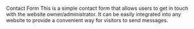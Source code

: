 
Contact Form
This is a simple contact form that allows users to get in touch with the website owner/administrator.
It can be easily integrated into any website to provide a convenient way for visitors to send messages.
